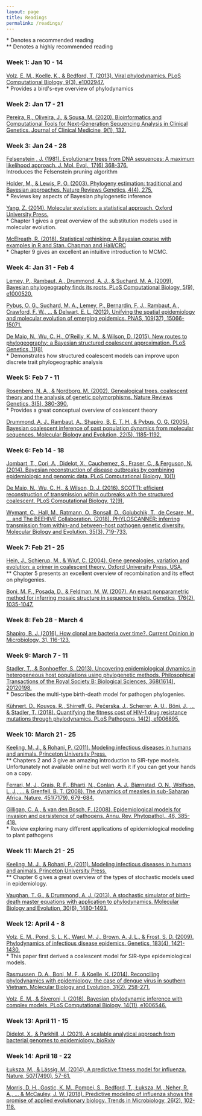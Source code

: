 ```yaml
---
layout: page
title: Readings
permalink: /readings/
---
```


\* Denotes a recommended reading <br>
\*\* Denotes a highly recommended reading


### Week 1: Jan 10 - 14

[Volz, E. M., Koelle, K., & Bedford, T. (2013). Viral phylodynamics. PLoS Computational Biology, 9(3), e1002947.][volz2013] <br>
\* Provides a bird's-eye overview of phylodynamics <br>

[volz2013]: <https://doi.org/10.1371/journal.pcbi.1002947>

### Week 2: Jan 17 - 21

[Pereira, R., Oliveira, J., & Sousa, M. (2020). Bioinformatics and Computational Tools for Next-Generation Sequencing Analysis in Clinical Genetics. Journal of Clinical Medicine, 9(1), 132.][pereira2020] <br>

[pereira2020]: https://www.mdpi.com/2077-0383/9/1/132/htm

### Week 3: Jan 24 - 28

[Felsenstein , J. (1981). Evolutionary trees from DNA sequences: A maximum likelihood approach. J. Mol. Evol., 17(6) 368-376.][felsenstein1981] <br>
Introduces the Felsenstein pruning algorithm <br>

[felsenstein1981]: https://link.springer.com/article/10.1007/BF01734359

[Holder, M., & Lewis, P. O. (2003). Phylogeny estimation: traditional and Bayesian approaches. Nature Reviews Genetics, 4(4), 275.][holder2003] <br>
\* Reviews key aspects of Bayesian phylogenetic inference <br>

[holder2003]: <http://cgl.bioinfo.uqam.ca/bif7001/articles/BIF7001-Phylo-NatureReviewsGenetics4a.pdf>

[Yang, Z. (2014). Molecular evolution: a statistical approach. Oxford University Press.][yang2014] <br>
\* Chapter 1 gives a great overview of the substitution models used in molecular evolution. <br>

[yang2014]: <https://catalog.lib.ncsu.edu/catalog/DUKE006146449>

[McElreath, R. (2018). Statistical rethinking: A Bayesian course with examples in R and Stan. Chapman and Hall/CRC][mcelreath2018] <br>
\* Chapter 9 gives an excellent an intuitive introduction to MCMC. <br>

[mcelreath2018]: <https://catalog.lib.ncsu.edu/catalog/NCSU4798187>

### Week 4: Jan 31 - Feb 4

[Lemey, P., Rambaut, A., Drummond, A. J., & Suchard, M. A. (2009). Bayesian phylogeography finds its roots. PLoS Computational Biology, 5(9), e1000520.][lemey2009] <br>

[lemey2009]: <https://doi.org/10.1371/journal.pcbi.1000520>

[Pybus, O. G., Suchard, M. A., Lemey, P., Bernardin, F. J., Rambaut, A., Crawford, F. W., ... & Delwart, E. L. (2012). Unifying the spatial epidemiology and molecular evolution of emerging epidemics. PNAS, 109(37), 15066-15071.][pybus2012] <br>

[pybus2012]: <https://doi.org/10.1073/pnas.1206598109>

[De Maio, N., Wu, C. H., O’Reilly, K. M., & Wilson, D. (2015). New routes to phylogeography: a Bayesian structured coalescent approximation. PLoS Genetics, 11(8)][demaio2015] <br>
\* Demonstrates how structured coalescent models can improve upon discrete trait phylogeographic analysis <br>

[demaio2015]: <https://doi.org/10.1371/journal.pgen.1005421>

### Week 5: Feb 7 - 11

[Rosenberg, N. A., & Nordborg, M. (2002). Genealogical trees, coalescent theory and the analysis of genetic polymorphisms. Nature Reviews Genetics, 3(5), 380-390.][rosenberg2002] <br>
\* Provides a great conceptual overview of coalescent theory <br>

[rosenberg2002]: <https://www.nature.com/articles/nrg795>

[Drummond, A. J., Rambaut, A., Shapiro, B. E. T. H., & Pybus, O. G. (2005). Bayesian coalescent inference of past population dynamics from molecular sequences. Molecular Biology and Evolution, 22(5), 1185-1192.][drummond2005] <br>

[drummond2005]: <https://academic.oup.com/mbe/article/22/5/1185/1066885>

### Week 6: Feb 14 - 18

[Jombart, T., Cori, A., Didelot, X., Cauchemez, S., Fraser, C., & Ferguson, N. (2014). Bayesian reconstruction of disease outbreaks by combining epidemiologic and genomic data. PLoS Computational Biology, 10(1)][jombart2014]

[jombart2014]: <https://journals.plos.org/ploscompbiol/article/file?type=printable&id=10.1371/journal.pcbi.1003457>

[De Maio, N., Wu, C. H., & Wilson, D. J. (2016). SCOTTI: efficient reconstruction of transmission within outbreaks with the structured coalescent. PLoS Computational Biology, 12(9).][demaio2016]

[demaio2016]: <https://doi.org/10.1371/journal.pcbi.1005130>

[Wymant, C., Hall, M., Ratmann, O., Bonsall, D., Golubchik, T., de Cesare, M., ... and The BEEHIVE Collaboration. (2018). PHYLOSCANNER: inferring transmission from within-and between-host pathogen genetic diversity. Molecular Biology and Evolution, 35(3), 719-733.][wymant2018]

[wymant2018]: <https://academic.oup.com/mbe/article/35/3/719/4653772>

### Week 7: Feb 21 - 25

[Hein, J., Schierup, M., & Wiuf, C. (2004). Gene genealogies, variation and evolution: a primer in coalescent theory. Oxford University Press, USA.][hein2004] <br>
\*\* Chapter 5 presents an excellent overview of recombination and its effect on phylogenies. <br>

[hein2004]: <https://catalog.lib.ncsu.edu/catalog/NCSU1940857>

[Boni, M. F., Posada, D., & Feldman, M. W. (2007). An exact nonparametric method for inferring mosaic structure in sequence triplets. Genetics, 176(2), 1035-1047.][boni2007] 

[boni2007]: <https://www.genetics.org/content/176/2/1035.short>

### Week 8: Feb 28 - March 4

[Shapiro, B. J. (2016). How clonal are bacteria over time?. Current Opinion in Microbiology, 31, 116-123.][shapiro2016]

[shapiro2016]: https://doi.org/10.1016/j.mib.2016.03.013

### Week 9: March 7 - 11

[Stadler, T., & Bonhoeffer, S. (2013). Uncovering epidemiological dynamics in heterogeneous host populations using phylogenetic methods. Philosophical Transactions of the Royal Society B: Biological Sciences, 368(1614), 20120198.][stadler2013] <br>
\* Describes the multi-type birth-death model for pathogen phylogenies. <br>

[stadler2013]: <https://doi.org/10.1098/rstb.2012.0198>

[Kühnert, D., Kouyos, R., Shirreff, G., Pečerska, J., Scherrer, A. U., Böni, J., ... & Stadler, T. (2018). Quantifying the fitness cost of HIV-1 drug resistance mutations through phylodynamics. PLoS Pathogens, 14(2), e1006895.][kuhnert2018] 

[kuhnert2018]: <https://doi.org/10.1371/journal.ppat.1006895>

### Week 10: March 21 - 25

[Keeling, M. J., & Rohani, P. (2011). Modeling infectious diseases in humans and animals. Princeton University Press.][keeling2011] <br>
\*\* Chapters 2 and 3 give an amazing introduction to SIR-type models. Unfortunately not available online but well worth it if you can get your hands on a copy. <br>

[keeling2011]: <https://catalog.lib.ncsu.edu/catalog/NCSU2255422>

[Ferrari, M. J., Grais, R. F., Bharti, N., Conlan, A. J., Bjørnstad, O. N., Wolfson, L. J., ... & Grenfell, B. T. (2008). The dynamics of measles in sub-Saharan Africa. Nature, 451(7179), 679-684.][ferrari2008] <br>

[ferrari2008]: <https://www.nature.com/articles/nature06509>

[Gilligan, C. A., & van den Bosch, F. (2008). Epidemiological models for invasion and persistence of pathogens. Annu. Rev. Phytopathol., 46, 385-418.][gilligan2008] <br>
\* Review exploring many different applications of epidemiological modeling to plant pathogens <br>

[gilligan2008]: <https://www.annualreviews.org/doi/abs/10.1146/annurev.phyto.45.062806.094357>

### Week 11: March 21 - 25

[Keeling, M. J., & Rohani, P. (2011). Modeling infectious diseases in humans and animals. Princeton University Press.][keeling2011] <br>
\*\* Chapter 6 gives a great overview of the types of stochastic models used in epidemiology. <br>

[keeling2011]: <https://catalog.lib.ncsu.edu/catalog/NCSU2255422>

[Vaughan, T. G., & Drummond, A. J. (2013). A stochastic simulator of birth–death master equations with application to phylodynamics. Molecular Biology and Evolution, 30(6), 1480-1493.][vaughan2013] <br>

[vaughan2013]: <https://doi.org/10.1093/molbev/mst057>

### Week 12: April 4 - 8

[Volz, E. M., Pond, S. L. K., Ward, M. J., Brown, A. J. L., & Frost, S. D. (2009). Phylodynamics of infectious disease epidemics. Genetics, 183(4), 1421-1430.][volz2009] <br>
\* This paper first derived a coalescent model for SIR-type epidemiological models. <br>

[volz2009]: <https://doi.org/10.1534/genetics.109.106021>

[Rasmussen, D. A., Boni, M. F., & Koelle, K. (2014). Reconciling phylodynamics with epidemiology: the case of dengue virus in southern Vietnam. Molecular Biology and Evolution, 31(2), 258-271.][rasmussen2014]

[rasmussen2014]: <https://doi.org/10.1093/molbev/mst203>

[Volz, E. M., & Siveroni, I. (2018). Bayesian phylodynamic inference with complex models. PLoS Computational Biology, 14(11), e1006546.][phydyn] <br>

[phydyn]: <https://doi.org/10.1371/journal.pcbi.1006546>

### Week 13: April 11 - 15

[Didelot, X., & Parkhill, J. (2021). A scalable analytical approach from bacterial genomes to epidemiology. bioRxiv][didelot2021]

[didelot2021]: https://doi.org/10.1101/2021.11.19.469232

### Week 14: April 18 - 22

[Łuksza, M., & Lässig, M. (2014). A predictive fitness model for influenza. Nature, 507(7490), 57-61.][luksza2014] <br>

[luksza2014]: <https://www.nature.com/articles/nature13087>

[Morris, D. H., Gostic, K. M., Pompei, S., Bedford, T., Łuksza, M., Neher, R. A., ... & McCauley, J. W. (2018). Predictive modeling of influenza shows the promise of applied evolutionary biology. Trends in Microbiology, 26(2), 102-118.][morris2018] <br>

[morris2018]: <https://doi.org/10.1016/j.tim.2017.09.004>

